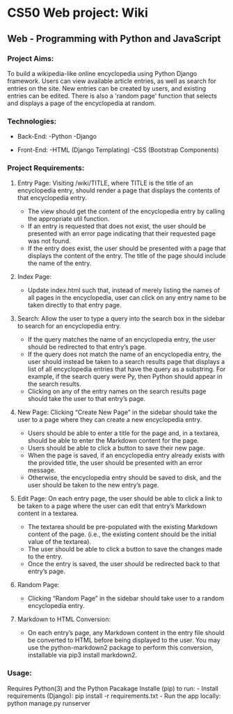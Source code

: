 # CS50 Web project: Wiki
## Web - Programming with Python and JavaScript

### Project Aims: 
To build a wikipedia-like online encyclopedia using Python Django framework.
Users can view available article entries, as well as search for entries on the site. New entries can be created by users, and existing entries can be edited. There is also a 'random page' function that selects and displays a page of the encyclopedia at random.

### Technologies:
- Back-End:
    -Python
    -Django

- Front-End:
    -HTML (Django Templating)
    -CSS (Bootstrap Components)

### Project Requirements:
1. Entry Page: 
Visiting /wiki/TITLE, where TITLE is the title of an encyclopedia entry, should render a page that displays the contents of that encyclopedia entry.
   - The view should get the content of the encyclopedia entry by calling the appropriate util function.
   - If an entry is requested that does not exist, the user should be presented with an error page indicating that their requested page was not found.
   - If the entry does exist, the user should be presented with a page that displays the content of the entry. The title of the page should include the name of the entry.

2. Index Page:
   - Update index.html such that, instead of merely listing the names of all pages in the encyclopedia, user can click on any entry name to be taken directly to that entry page.

3. Search:
Allow the user to type a query into the search box in the sidebar to search for an encyclopedia entry.
    - If the query matches the name of an encyclopedia entry, the user should be redirected to that entry’s page.
    - If the query does not match the name of an encyclopedia entry, the user should instead be taken to a search 
    results page that displays a list of all encyclopedia entries that have the query as a substring. For example, if the search query were Py, then Python should appear in the search results.
    - Clicking on any of the entry names on the search results page should take the user to that entry’s page.

4. New Page: 
Clicking “Create New Page” in the sidebar should take the user to a page where they can create a new encyclopedia entry.
   - Users should be able to enter a title for the page and, in a textarea, should be able to enter the Markdown content for the page.
   - Users should be able to click a button to save their new page.
   - When the page is saved, if an encyclopedia entry already exists with the provided title, the user should be presented with an error message.
   - Otherwise, the encyclopedia entry should be saved to disk, and the user should be taken to the new entry’s page.

5. Edit Page: 
On each entry page, the user should be able to click a link to be taken to a page where the user can edit that entry’s Markdown content in a textarea.
   - The textarea should be pre-populated with the existing Markdown content of the page. (i.e., the existing content should be the initial value of the textarea).
   - The user should be able to click a button to save the changes made to the entry.
   - Once the entry is saved, the user should be redirected back to that entry’s page.

6. Random Page: 
   - Clicking “Random Page” in the sidebar should take user to a random encyclopedia entry.

7. Markdown to HTML Conversion: 
   - On each entry’s page, any Markdown content in the entry file should be converted to HTML before being displayed to the user. You may use the python-markdown2 package to perform this conversion, installable via pip3 install markdown2.


### Usage:
Requires Python(3) and the Python Pacakage Installe (pip) to run:
    - Install requirements (Django): pip install -r requirements.txt
    - Run the app locally: python manage.py runserver
